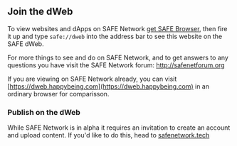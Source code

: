 ## Join the dWeb
<a name='join-the-dweb'></a>

To view websites and dApps on SAFE Network [get SAFE Browser](https://safenetwork.tech/), then fire it up and type `safe://dweb` into the address bar to see this website on the SAFE dWeb.

For more things to see and do on SAFE Network, and to get answers to any questions you have visit the SAFE Network forum: http://safenetforum.org

If you are viewing on SAFE Network already, you can visit [https://dweb.happybeing.com](https://dweb.happybeing.com) in an ordinary browser for comparisson.

### Publish on the dWeb

While SAFE Network is in alpha it requires an invitation to create an account and upload content. If you'd like to do this, head to [safenetwork.tech](https://safenetwork.tech/)
